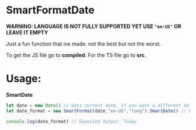 # SmartFormatDate

**WARNING: LANGUAGE IS NOT FULLY SUPPORTED YET USE ``` "en-US" ``` OR LEAVE IT EMPTY**

Just a fun function that ive made.
not the best but not the worst.

To get the JS file go to **compiled**.
For the TS file go to **src**.

# Usage:

**SmartDate**

```javascript
let date = new Date() // Gets current date, if you want a different date then put an string. Example: Date("2023-1-1")
let date_format = new SmartFormat(date,"en-US","long").SmartDate() // Returns a string

console.log(date_format) // Expected Output: Today
```
